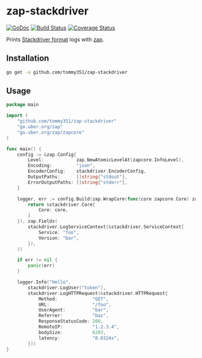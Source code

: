 # zap-stackdriver

[![GoDoc](https://godoc.org/github.com/tommy351/zap-stackdriver?status.svg)](https://godoc.org/github.com/tommy351/zap-stackdriver) [![Build Status](https://travis-ci.org/tommy351/zap-stackdriver.svg)](https://travis-ci.org/tommy351/zap-stackdriver) [![Coverage Status](https://coveralls.io/repos/github/tommy351/zap-stackdriver/badge.svg)](https://coveralls.io/github/tommy351/zap-stackdriver)

Prints [Stackdriver format](https://cloud.google.com/error-reporting/docs/formatting-error-messages) logs with [zap](https://github.com/uber-go/zap).

## Installation

``` sh
go get -u github.com/tommy351/zap-stackdriver
```

## Usage

``` go
package main

import (
	"github.com/tommy351/zap-stackdriver"
	"go.uber.org/zap"
	"go.uber.org/zap/zapcore"
)

func main() {
	config := &zap.Config{
		Level:            zap.NewAtomicLevelAt(zapcore.InfoLevel),
		Encoding:         "json",
		EncoderConfig:    stackdriver.EncoderConfig,
		OutputPaths:      []string{"stdout"},
		ErrorOutputPaths: []string{"stderr"},
	}

	logger, err := config.Build(zap.WrapCore(func(core zapcore.Core) zapcore.Core {
		return &stackdriver.Core{
			Core: core,
		}
	}), zap.Fields(
		stackdriver.LogServiceContext(&stackdriver.ServiceContext{
			Service: "foo",
			Version: "bar",
		}),
	))

	if err != nil {
		panic(err)
	}

	logger.Info("Hello",
		stackdriver.LogUser("token"),
		stackdriver.LogHTTPRequest(&stackdriver.HTTPRequest{
			Method:             "GET",
			URL:                "/foo",
			UserAgent:          "bar",
			Referrer:           "baz",
			ResponseStatusCode: 200,
			RemoteIP:           "1.2.3.4",
			bodySize:           6203,
			latency:            "0.0324s",
		}))
}
```

